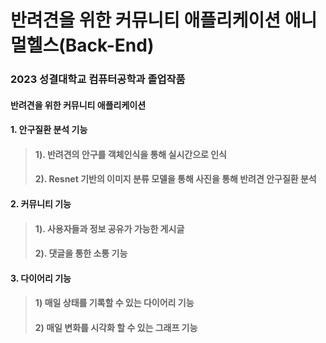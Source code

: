 # 반려견을 위한 커뮤니티 애플리케이션 애니멀헬스(Back-End)
### 2023 성결대학교 컴퓨터공학과 졸업작품
#### 반려견을 위한 커뮤니티 애플리케이션
#### 1. 안구질환 분석 기능
> #### 1). 반려견의 안구를 객체인식을 통해 실시간으로 인식
> #### 2). Resnet 기반의 이미지 분류 모델을 통해 사진을 통해 반려견 안구질환 분석
#### 2. 커뮤니티 기능
> #### 1). 사용자들과 정보 공유가 가능한 게시글
> #### 2). 댓글을 통한 소통 기능
#### 3. 다이어리 기능
> #### 1) 매일 상태를 기록할 수 있는 다이어리 기능
> #### 2) 매일 변화를 시각화 할 수 있는 그래프 기능


